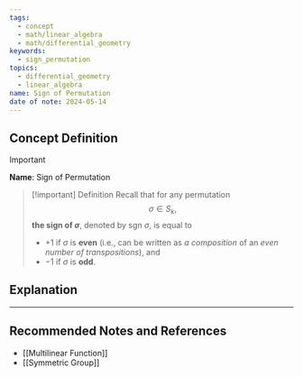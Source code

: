 ```yaml
---
tags:
  - concept
  - math/linear_algebra
  - math/differential_geometry
keywords:
  - sign_permutation
topics:
  - differential_geometry
  - linear_algebra
name: Sign of Permutation
date of note: 2024-05-14
---
```


## Concept Definition

>[!important]
>**Name**: Sign of Permutation

>[!important] Definition
>Recall that for any permutation $$\sigma \in S_k,$$  **the sign of $\sigma$**, denoted by $\text{sgn }\sigma$, is equal to
>- $+1$ if $\sigma$ is **even** (i.e., can be written as *a composition* of an *even number of transpositions*), and 
>- $-1$ if $\sigma$ is **odd**.




## Explanation





-----------
##  Recommended Notes and References

- [[Multilinear Function]]
- [[Symmetric Group]]
